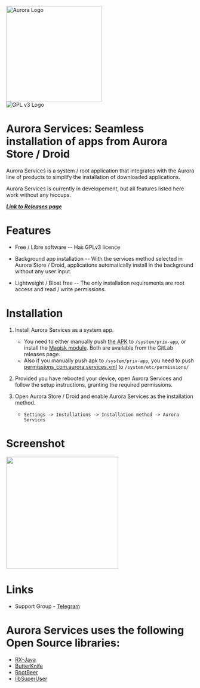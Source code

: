 <img src="https://i.imgur.com/AjpVdxW.png" height="256" alt="Aurora Logo"><br/><img src="https://www.gnu.org/graphics/gplv3-88x31.png" alt="GPL v3 Logo"> 

# Aurora Services: Seamless installation of apps from Aurora Store / Droid

Aurora Services is a system / root application that integrates with the Aurora line of products to simplify the installation of downloaded applications.

Aurora Services is currently in developement, but all features listed here work without any hiccups.

[***Link to Releases page***](https://gitlab.com/AuroraOSS/AuroraServices/-/releases)

# Features

* Free / Libre software
  -- Has GPLv3 licence

* Background app installation
  -- With the services method selected in Aurora Store / Droid, applications automatically install in the background without any user input.

* Lightweight / Bloat free
  -- The only installation requirements are root access and read / write permissions.

# Installation

1. Install Aurora Services as a system app.
   - You need to either manually push [the APK](https://gitlab.com/AuroraOSS/AuroraServices/-/releases) to `/system/priv-app`, or install the [Magisk module](https://gitlab.com/AuroraOSS/AuroraServices/-/releases). Both are available from the GitLab releases page.
   - Also if you manually push apk to `/system/priv-app`, you need to push [permissions_com.aurora.services.xml](https://gitlab.com/AuroraOSS/AuroraServices/raw/master/app/src/main/assets/permissions_com.aurora.services.xml) to  `/system/etc/permissions/`

2. Provided you have rebooted your device, open Aurora Services and follow the setup instructions, granting the required permissions.

3. Open Aurora Store / Droid and enable Aurora Services as the installation method.
   - `Settings -> Installations -> Installation method -> Aurora Services`

# Screenshot

<img src="https://i.imgur.com/kBxIfzR.jpg" width="300">

# Links

* Support Group - [Telegram](https://t.me/AuroraDroid)

# Aurora Services uses the following Open Source libraries:

* [RX-Java](https://github.com/ReactiveX/RxJava)
* [ButterKnife](https://github.com/JakeWharton/butterknife)
* [RootBeer](https://github.com/scottyab/rootbeer)
* [libSuperUser](https://github.com/Chainfire/libsuperuser)
